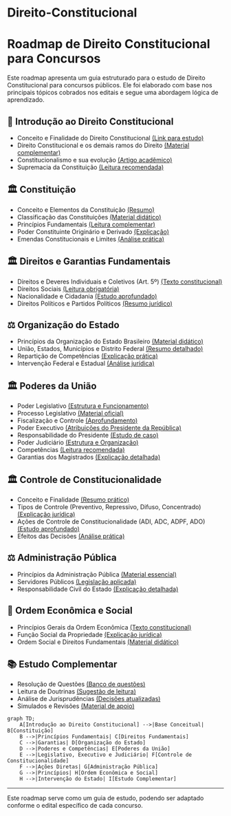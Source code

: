 # Direito-Constitucional

# Roadmap de Direito Constitucional para Concursos

Este roadmap apresenta um guia estruturado para o estudo de Direito Constitucional para concursos públicos. Ele foi elaborado com base nos principais tópicos cobrados nos editais e segue uma abordagem lógica de aprendizado.

## 📌 Introdução ao Direito Constitucional
- Conceito e Finalidade do Direito Constitucional [(Link para estudo)](https://www.planalto.gov.br/ccivil_03/constituicao/constituicao.htm)
- Direito Constitucional e os demais ramos do Direito [(Material complementar)](https://www.jusbrasil.com.br)
- Constitucionalismo e sua evolução [(Artigo acadêmico)](https://www.conjur.com.br/2021-set-27/evolucao-constitucionalismo)
- Supremacia da Constituição [(Leitura recomendada)](https://www.direitonet.com.br/artigos/exibir/14219/A-supremacia-da-Constituicao)

## 🏛️ Constituição
- Conceito e Elementos da Constituição [(Resumo)](https://www.direitonet.com.br/resumos/exibir/2844/Elementos-da-Constituicao)
- Classificação das Constituições [(Material didático)](https://www.jusbrasil.com.br/doutrina/classificacao-das-constituicoes)
- Princípios Fundamentais [(Leitura complementar)](https://www.planalto.gov.br/ccivil_03/constituicao/constituicao.htm#tituloi)
- Poder Constituinte Originário e Derivado [(Explicação)](https://www.jusbrasil.com.br/doutrina/poder-constituinte)
- Emendas Constitucionais e Limites [(Análise prática)](https://www.stf.jus.br)

## 🏛️ Direitos e Garantias Fundamentais
- Direitos e Deveres Individuais e Coletivos (Art. 5º) [(Texto constitucional)](https://www.planalto.gov.br/ccivil_03/constituicao/constituicao.htm#art5)
- Direitos Sociais [(Leitura obrigatória)](https://www.jusbrasil.com.br/doutrina/direitos-sociais)
- Nacionalidade e Cidadania [(Estudo aprofundado)](https://www.direitonet.com.br/resumos/exibir/1997/Nacionalidade)
- Direitos Políticos e Partidos Políticos [(Resumo jurídico)](https://www.planalto.gov.br/ccivil_03/constituicao/constituicao.htm#tituloiii)

## ⚖️ Organização do Estado
- Princípios da Organização do Estado Brasileiro [(Material didático)](https://www.senado.leg.br)
- União, Estados, Municípios e Distrito Federal [(Resumo detalhado)](https://www.planalto.gov.br/ccivil_03/constituicao/constituicao.htm#tituloiii)
- Repartição de Competências [(Explicação prática)](https://www.jusbrasil.com.br/doutrina/reparticao-de-competencias)
- Intervenção Federal e Estadual [(Análise jurídica)](https://www.stf.jus.br)

## 🏛️ Poderes da União
- Poder Legislativo [(Estrutura e Funcionamento)](https://www.camara.leg.br)
- Processo Legislativo [(Material oficial)](https://www.senado.leg.br)
- Fiscalização e Controle [(Aprofundamento)](https://www.tcu.gov.br)
- Poder Executivo [(Atribuições do Presidente da República)](https://www.planalto.gov.br)
- Responsabilidade do Presidente [(Estudo de caso)](https://www.stf.jus.br)
- Poder Judiciário [(Estrutura e Organização)](https://www.cnj.jus.br)
- Competências [(Leitura recomendada)](https://www.stf.jus.br)
- Garantias dos Magistrados [(Explicação detalhada)](https://www.direitonet.com.br/resumos/exibir/2192/Garantias-dos-magistrados)

## 🏛️ Controle de Constitucionalidade
- Conceito e Finalidade [(Resumo prático)](https://www.jusbrasil.com.br/doutrina/controle-de-constitucionalidade)
- Tipos de Controle (Preventivo, Repressivo, Difuso, Concentrado) [(Explicação jurídica)](https://www.stf.jus.br)
- Ações de Controle de Constitucionalidade (ADI, ADC, ADPF, ADO) [(Estudo aprofundado)](https://www.planalto.gov.br)
- Efeitos das Decisões [(Análise prática)](https://www.jusbrasil.com.br/doutrina/efeitos-das-decisoes-constitucionais)

## ⚖️ Administração Pública
- Princípios da Administração Pública [(Material essencial)](https://www.planalto.gov.br/ccivil_03/constituicao/constituicao.htm#art37)
- Servidores Públicos [(Legislação aplicada)](https://www.planalto.gov.br/ccivil_03/leis/l8112compilado.htm)
- Responsabilidade Civil do Estado [(Explicação detalhada)](https://www.jusbrasil.com.br/doutrina/responsabilidade-civil-do-estado)

## 📜 Ordem Econômica e Social
- Princípios Gerais da Ordem Econômica [(Texto constitucional)](https://www.planalto.gov.br/ccivil_03/constituicao/constituicao.htm#titulovii)
- Função Social da Propriedade [(Explicação jurídica)](https://www.jusbrasil.com.br/doutrina/funcao-social-da-propriedade)
- Ordem Social e Direitos Fundamentais [(Material didático)](https://www.senado.leg.br)

## 📚 Estudo Complementar
- Resolução de Questões [(Banco de questões)](https://www.qconcursos.com)
- Leitura de Doutrinas [(Sugestão de leitura)](https://www.livrariart.com.br)
- Análise de Jurisprudências [(Decisões atualizadas)](https://www.stf.jus.br)
- Simulados e Revisões [(Material de apoio)](https://www.estrategiaconcursos.com.br)

```mermaid
graph TD;
    A[Introdução ao Direito Constitucional] -->|Base Conceitual| B[Constituição]
    B -->|Princípios Fundamentais| C[Direitos Fundamentais]
    C -->|Garantias| D[Organização do Estado]
    D -->|Poderes e Competências| E[Poderes da União]
    E -->|Legislativo, Executivo e Judiciário| F[Controle de Constitucionalidade]
    F -->|Ações Diretas| G[Administração Pública]
    G -->|Princípios| H[Ordem Econômica e Social]
    H -->|Intervenção do Estado| I[Estudo Complementar]
```

---

Este roadmap serve como um guia de estudo, podendo ser adaptado conforme o edital específico de cada concurso.
